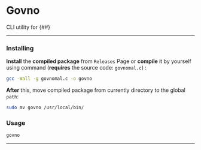 # Govno
CLI utility for {##}

---

### Installing
**Install** the **compiled package** from `Releases` Page or **compile** it by yourself using command (**requires** the source code: `govnomal.c`) :
```Bash
gcc -Wall -g govnomal.c -o govno
```
**After** this, move compiled package from currently directory to the global `path`:
```Bash
sudo mv govno /usr/local/bin/
```

### Usage
```Bash
govno
```

---
